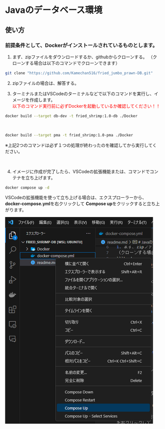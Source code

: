 # Javaのデータベース環境

## 使い方
### 前提条件として、Dockerがインストールされているものとします。

1. まず、zipファイルをダウンロードするか、githubからクローンする。
（クローンする場合は以下のコマンドでクローンできます）
```bash
git clone "https://github.com/Kamechan516/fried_jumbo_prawn-DB.git"
```

2. zipファイルの場合は、解答する。

3. ターミナルまたはVSCodeのターミナルなどで以下のコマンドを実行し、イメージを作成します。<br>
<span style="color: red; ">以下のコマンド実行前に必ずDockerを起動しているか確認してください！！</span>
```bash
docker build --target db-dev -t fried_shrimp:1.0-db ./Docker
```
<br>

```bash
docker build --target pma -t fried_shrimp:1.0-pma ./Docker
```

※上記2つのコマンドは必ず１つの処理が終わったのを確認してから実行してください。

<br>

4. イメージに作成が完了したら、VSCodeの拡張機能または、コマンドでコンテナを立ち上げます。
```bash
docker compose up -d
```
VSCodeの拡張機能を使って立ち上げる場合は、エクスプローラーから、**docker-compose.yml**を右クリックして
**Compose up**をクリックすると立ち上がります。

![拡張機能](Docker/menu.png)
